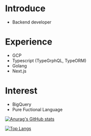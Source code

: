 # Introduce

- Backend developer

# Experience

- GCP
- Typescript (TypeGrphQL, TypeORM)
- Golang
- Next.js

# Interest

- BigQuery
- Pure Fuctional Language

[![Anurag's GitHub stats](https://github-readme-stats.vercel.app/api?username=jbl428&show_icons=true&theme=dracula)](https://github.com/anuraghazra/github-readme-stats)

[![Top Langs](https://github-readme-stats.vercel.app/api/top-langs/?username=jbl428&theme=dracula)](https://github.com/anuraghazra/github-readme-stats)
